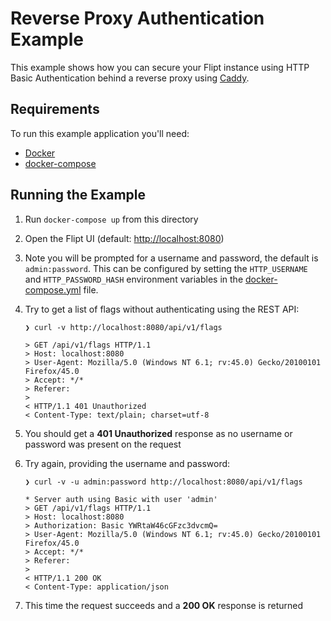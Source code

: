 # Reverse Proxy Authentication Example

This example shows how you can secure your Flipt instance using HTTP Basic Authentication behind a reverse proxy using [Caddy](https://caddyserver.com/).

## Requirements

To run this example application you'll need:

* [Docker](https://docs.docker.com/install/)
* [docker-compose](https://docs.docker.com/compose/install/)

## Running the Example

1. Run `docker-compose up` from this directory
1. Open the Flipt UI (default: [http://localhost:8080](http://localhost:8080))
1. Note you will be prompted for a username and password, the default is `admin:password`. This can be configured by setting the `HTTP_USERNAME` and `HTTP_PASSWORD_HASH` environment variables in the [docker-compose.yml](docker-compose.yml) file.
1. Try to get a list of flags without authenticating using the REST API:

    ```shell
    ❯ curl -v http://localhost:8080/api/v1/flags

    > GET /api/v1/flags HTTP/1.1
    > Host: localhost:8080
    > User-Agent: Mozilla/5.0 (Windows NT 6.1; rv:45.0) Gecko/20100101 Firefox/45.0
    > Accept: */*
    > Referer:
    >
    < HTTP/1.1 401 Unauthorized
    < Content-Type: text/plain; charset=utf-8
    ```

1. You should get a **401 Unauthorized** response as no username or password was present on the request
1. Try again, providing the username and password:

    ```shell
    ❯ curl -v -u admin:password http://localhost:8080/api/v1/flags

    * Server auth using Basic with user 'admin'
    > GET /api/v1/flags HTTP/1.1
    > Host: localhost:8080
    > Authorization: Basic YWRtaW46cGFzc3dvcmQ=
    > User-Agent: Mozilla/5.0 (Windows NT 6.1; rv:45.0) Gecko/20100101 Firefox/45.0
    > Accept: */*
    > Referer:
    >
    < HTTP/1.1 200 OK
    < Content-Type: application/json
    ```

1. This time the request succeeds and a **200 OK** response is returned
